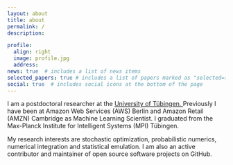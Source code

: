 ```yaml
---
layout: about
title: about
permalink: /
description: 

profile:
  align: right
  image: profile.jpg
  address: 
news: true  # includes a list of news items
selected_papers: true # includes a list of papers marked as "selected={true}"
social: true  # includes social icons at the bottom of the page
---
```


I am a postdoctoral researcher at the
<a href="https://uni-tuebingen.de/fakultaeten/mathematisch-naturwissenschaftliche-fakultaet/fachbereiche/informatik/lehrstuehle/methoden-des-maschinellen-lernens/personen/">
  University of T&uuml;bingen.
</a>
Previously I have been at Amazon Web Services (AWS) Berlin and
Amazon Retail (AMZN) Cambridge as Machine Learning Scientist. I graduated from
the Max-Planck Institute for Intelligent Systems (MPI) T&uuml;bingen.

My research interests are 
stochastic optimization, 
probabilistic numerics,
numerical integration and 
statistical emulation. 
I am also an active contributor and maintainer of open source software projects on GitHub.

